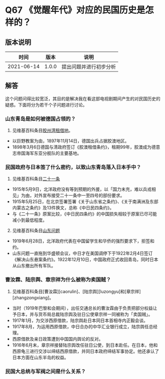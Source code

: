 # Q67  《觉醒年代》对应的民国历史是怎样的？

## 版本说明

| 时间 | 版本 | 说明 |
| ---- | ---- | ---- |
| 2021-06-14 | 1.0.0 | 提出问题并进行初步分析 |

## 解答

这个问题问得比较宽泛，其目的是解决我在看这部电视剧期间产生的对民国历史的疑惑。下面将分为若干个子问题进行讨论。

### 山东青岛是如何被德国占领的？

1. 见维基百科条目[胶州湾租借地][jiaoao]。
  - 以巨野教案为由，1897年11月14日，德国出兵占据胶澳地区。
  - 1898年3月6日德国与清政府签订《胶澳租借条约》，租期99年，胶澳成为德意志帝国海军东亚分舰队的主要基地。

  [jiaoao]: https://zh.wikipedia.org/wiki/%E8%83%B6%E5%B7%9E%E6%B9%BE%E7%A7%9F%E5%80%9F%E5%9C%B0

### 民国政府与日本签了什么密约，以致山东青岛落入日本手中？

1. 见维基百科条目[二十一条][21_tiao]
  - 1915年5月9日，北洋政府没有等到预期的外援，以「国力未充，难以兵戎相见」为由，对外宣布接受二十一条中一至四号的部份要求。
  - 1915年5月25日，在北京签署签署《关于山东省之条约》、《关于南满洲及东部内蒙古之条约》及13件换文，总称《中日民四条约》。
  - 与《二十一条》原案比较，《中日民四条约》的中国损失相较于原案已尽可能减小到最低程度。

2. 见维基百科条目[山东问题][shandong]
  - 1919年6月28日，北洋政府代表在中国留学生和华侨的强烈要求下，拒签和约。
  - 山东问题一直拖到华盛顿会议，中日才在美国调停下于1922年2月4日签订《解决山东悬案条约》。1922年12月10日，中国政府正式收回青岛，同时日本从山东撤出所有军队。

  [21_tiao]: https://zh.wikipedia.org/wiki/%E4%BA%8C%E5%8D%81%E4%B8%80%E6%9D%A1
  [shandong]: https://zh.wikipedia.org/wiki/%E5%B1%B1%E6%9D%B1%E5%95%8F%E9%A1%8C

### 曹汝霖、陆宗舆、章宗祥为什么被称为卖国贼？

1. 见维基百科条目[曹汝霖][caorulin]、[陆宗舆][luzongyu]和[章宗祥][zhangzongxiang]。
  - 当时（1919年巴黎和会期间），出任交通总长的曹汝霖由于负责把部分权益让予日本，并与货币局总裁陆宗舆及驻日公使章宗祥一同被称为「卖国贼」。
  - 1917年1月，为交涉西原借款，陆宗舆赴日本同日本首相寺内正毅会谈。
  - 1917年8月，为运用西原借款，中日合办的中华汇业银行成立，陆宗舆任总经理。
  - 西原借款及亲日政策遭到中国国内舆论的反对。
  - 1916年6月末，章宗祥接替陆宗舆改任驻日公使，到日本赴任。在日本，他和西原龟三进行交涉以缔结西原借款，并同日本政府缔结军事协定。他还承认了日本方面在山东半岛的权益。

### 民国大总统与军阀之间是什么关系？
